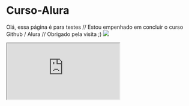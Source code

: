 # Curso-Alura
Olá, essa página é para testes //
Estou empenhado em concluir o curso Github / Alura //
Obrigado pela visita ;)
<img src="https://media.tenor.com/i7llTDaTPtUAAAAC/naruto.gif=">

<iframe src="https://editor.p5js.org/thiago.blaka/full/EI0sS6mmo"></iframe>
